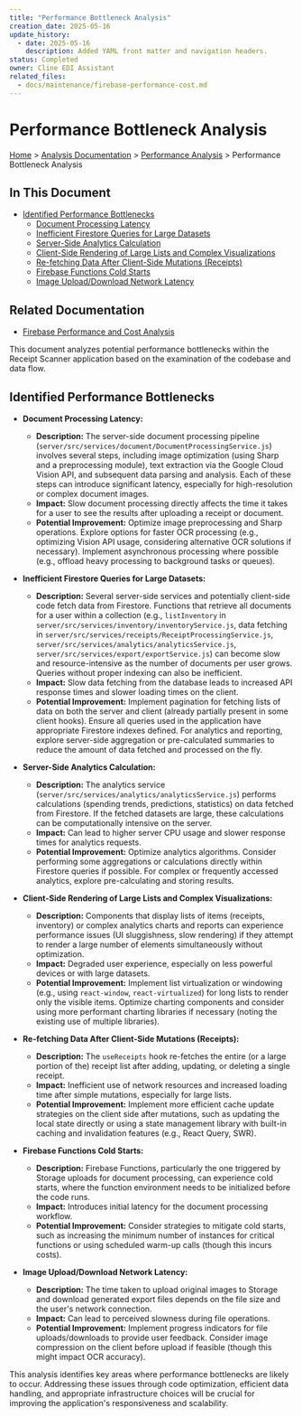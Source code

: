 ```yaml
---
title: "Performance Bottleneck Analysis"
creation_date: 2025-05-16
update_history:
  - date: 2025-05-16
    description: Added YAML front matter and navigation headers.
status: Completed
owner: Cline EDI Assistant
related_files:
  - docs/maintenance/firebase-performance-cost.md
---
```


# Performance Bottleneck Analysis

[Home](/docs) > [Analysis Documentation](/docs/analysis) > [Performance Analysis](/docs/analysis/performance) > Performance Bottleneck Analysis

## In This Document
- [Identified Performance Bottlenecks](#identified-performance-bottlenecks)
  - [Document Processing Latency](#document-processing-latency)
  - [Inefficient Firestore Queries for Large Datasets](#inefficient-firestore-queries-for-large-datasets)
  - [Server-Side Analytics Calculation](#server-side-analytics-calculation)
  - [Client-Side Rendering of Large Lists and Complex Visualizations](#client-side-rendering-of-large-lists-and-complex-visualizations)
  - [Re-fetching Data After Client-Side Mutations (Receipts)](#re-fetching-data-after-client-side-mutations-receipts)
  - [Firebase Functions Cold Starts](#firebase-functions-cold-starts)
  - [Image Upload/Download Network Latency](#image-uploaddownload-network-latency)

## Related Documentation
- [Firebase Performance and Cost Analysis](../maintenance/firebase-performance-cost.md)

This document analyzes potential performance bottlenecks within the Receipt Scanner application based on the examination of the codebase and data flow.

## Identified Performance Bottlenecks

*   **Document Processing Latency:**
    *   **Description:** The server-side document processing pipeline (`server/src/services/document/DocumentProcessingService.js`) involves several steps, including image optimization (using Sharp and a preprocessing module), text extraction via the Google Cloud Vision API, and subsequent data parsing and analysis. Each of these steps can introduce significant latency, especially for high-resolution or complex document images.
    *   **Impact:** Slow document processing directly affects the time it takes for a user to see the results after uploading a receipt or document.
    *   **Potential Improvement:** Optimize image preprocessing and Sharp operations. Explore options for faster OCR processing (e.g., optimizing Vision API usage, considering alternative OCR solutions if necessary). Implement asynchronous processing where possible (e.g., offload heavy processing to background tasks or queues).

*   **Inefficient Firestore Queries for Large Datasets:**
    *   **Description:** Several server-side services and potentially client-side code fetch data from Firestore. Functions that retrieve all documents for a user within a collection (e.g., `listInventory` in `server/src/services/inventory/inventoryService.js`, data fetching in `server/src/services/receipts/ReceiptProcessingService.js`, `server/src/services/analytics/analyticsService.js`, `server/src/services/export/exportService.js`) can become slow and resource-intensive as the number of documents per user grows. Queries without proper indexing can also be inefficient.
    *   **Impact:** Slow data fetching from the database leads to increased API response times and slower loading times on the client.
    *   **Potential Improvement:** Implement pagination for fetching lists of data on both the server and client (already partially present in some client hooks). Ensure all queries used in the application have appropriate Firestore indexes defined. For analytics and reporting, explore server-side aggregation or pre-calculated summaries to reduce the amount of data fetched and processed on the fly.

*   **Server-Side Analytics Calculation:**
    *   **Description:** The analytics service (`server/src/services/analytics/analyticsService.js`) performs calculations (spending trends, predictions, statistics) on data fetched from Firestore. If the fetched datasets are large, these calculations can be computationally intensive on the server.
    *   **Impact:** Can lead to higher server CPU usage and slower response times for analytics requests.
    *   **Potential Improvement:** Optimize analytics algorithms. Consider performing some aggregations or calculations directly within Firestore queries if possible. For complex or frequently accessed analytics, explore pre-calculating and storing results.

*   **Client-Side Rendering of Large Lists and Complex Visualizations:**
    *   **Description:** Components that display lists of items (receipts, inventory) or complex analytics charts and reports can experience performance issues (UI sluggishness, slow rendering) if they attempt to render a large number of elements simultaneously without optimization.
    *   **Impact:** Degraded user experience, especially on less powerful devices or with large datasets.
    *   **Potential Improvement:** Implement list virtualization or windowing (e.g., using `react-window`, `react-virtualized`) for long lists to render only the visible items. Optimize charting components and consider using more performant charting libraries if necessary (noting the existing use of multiple libraries).

*   **Re-fetching Data After Client-Side Mutations (Receipts):**
    *   **Description:** The `useReceipts` hook re-fetches the entire (or a large portion of the) receipt list after adding, updating, or deleting a single receipt.
    *   **Impact:** Inefficient use of network resources and increased loading time after simple mutations, especially for large lists.
    *   **Potential Improvement:** Implement more efficient cache update strategies on the client side after mutations, such as updating the local state directly or using a state management library with built-in caching and invalidation features (e.g., React Query, SWR).

*   **Firebase Functions Cold Starts:**
    *   **Description:** Firebase Functions, particularly the one triggered by Storage uploads for document processing, can experience cold starts, where the function environment needs to be initialized before the code runs.
    *   **Impact:** Introduces initial latency for the document processing workflow.
    *   **Potential Improvement:** Consider strategies to mitigate cold starts, such as increasing the minimum number of instances for critical functions or using scheduled warm-up calls (though this incurs costs).

*   **Image Upload/Download Network Latency:**
    *   **Description:** The time taken to upload original images to Storage and download generated export files depends on the file size and the user's network connection.
    *   **Impact:** Can lead to perceived slowness during file operations.
    *   **Potential Improvement:** Implement progress indicators for file uploads/downloads to provide user feedback. Consider image compression on the client before upload if feasible (though this might impact OCR accuracy).

This analysis identifies key areas where performance bottlenecks are likely to occur. Addressing these issues through code optimization, efficient data handling, and appropriate infrastructure choices will be crucial for improving the application's responsiveness and scalability.
